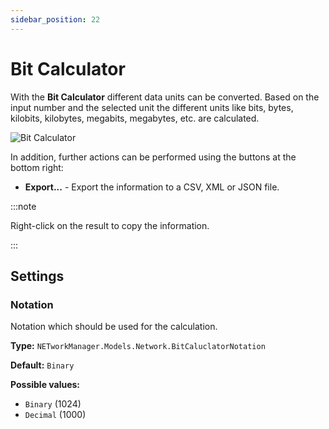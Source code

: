 ```yaml
---
sidebar_position: 22
---
```


# Bit Calculator

With the **Bit Calculator** different data units can be converted. Based on the input number and the selected unit the different units like bits, bytes, kilobits, kilobytes, megabits, megabytes, etc. are calculated.

![Bit Calculator](../img/bit-calculator.png)

In addition, further actions can be performed using the buttons at the bottom right:

- **Export...** - Export the information to a CSV, XML or JSON file.

:::note

Right-click on the result to copy the information.

:::

## Settings

### Notation

Notation which should be used for the calculation.

**Type:** `NETworkManager.Models.Network.BitCaluclatorNotation`

**Default:** `Binary`

**Possible values:**

- `Binary` (1024)
- `Decimal` (1000)
